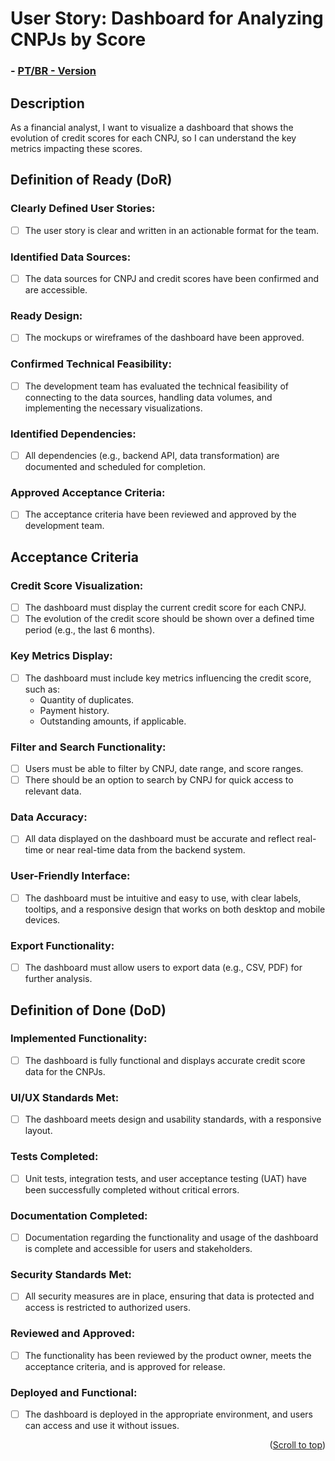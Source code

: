 # User Story: Dashboard for Analyzing CNPJs by Score

### - [PT/BR - Version](https://github.com/quarks-team/Projeto-Integrador-SPCGrafeno/blob/main/Documents/userStorys/PTBRUs/dashboardAnaliseCnpjsScore.md)

## Description
As a financial analyst, I want to visualize a dashboard that shows the evolution of credit scores for each CNPJ, so I can understand the key metrics impacting these scores.

## Definition of Ready (DoR)

### Clearly Defined User Stories:
- [ ] The user story is clear and written in an actionable format for the team.

### Identified Data Sources:
- [ ] The data sources for CNPJ and credit scores have been confirmed and are accessible.

### Ready Design:
- [ ] The mockups or wireframes of the dashboard have been approved.

### Confirmed Technical Feasibility:
- [ ] The development team has evaluated the technical feasibility of connecting to the data sources, handling data volumes, and implementing the necessary visualizations.

### Identified Dependencies:
- [ ] All dependencies (e.g., backend API, data transformation) are documented and scheduled for completion.

### Approved Acceptance Criteria:
- [ ] The acceptance criteria have been reviewed and approved by the development team.

## Acceptance Criteria

### Credit Score Visualization:
- [ ] The dashboard must display the current credit score for each CNPJ.
- [ ] The evolution of the credit score should be shown over a defined time period (e.g., the last 6 months).

### Key Metrics Display:
- [ ] The dashboard must include key metrics influencing the credit score, such as:
  - Quantity of duplicates.
  - Payment history.
  - Outstanding amounts, if applicable.

### Filter and Search Functionality:
- [ ] Users must be able to filter by CNPJ, date range, and score ranges.
- [ ] There should be an option to search by CNPJ for quick access to relevant data.

### Data Accuracy:
- [ ] All data displayed on the dashboard must be accurate and reflect real-time or near real-time data from the backend system.

### User-Friendly Interface:
- [ ] The dashboard must be intuitive and easy to use, with clear labels, tooltips, and a responsive design that works on both desktop and mobile devices.

### Export Functionality:
- [ ] The dashboard must allow users to export data (e.g., CSV, PDF) for further analysis.

## Definition of Done (DoD)

### Implemented Functionality:
- [ ] The dashboard is fully functional and displays accurate credit score data for the CNPJs.

### UI/UX Standards Met:
- [ ] The dashboard meets design and usability standards, with a responsive layout.

### Tests Completed:
- [ ] Unit tests, integration tests, and user acceptance testing (UAT) have been successfully completed without critical errors.

### Documentation Completed:
- [ ] Documentation regarding the functionality and usage of the dashboard is complete and accessible for users and stakeholders.

### Security Standards Met:
- [ ] All security measures are in place, ensuring that data is protected and access is restricted to authorized users.

### Reviewed and Approved:
- [ ] The functionality has been reviewed by the product owner, meets the acceptance criteria, and is approved for release.

### Deployed and Functional:
- [ ] The dashboard is deployed in the appropriate environment, and users can access and use it without issues.

<p align="right">(<a href="#top">Scroll to top</a>)</p>

